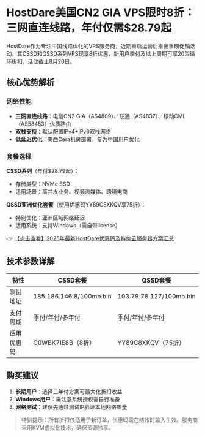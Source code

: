 # HostDare美国CN2 GIA VPS限时8折：三网直连线路，年付仅需$28.79起

HostDare作为专注中国线路优化的VPS服务商，近期重启运营后推出重磅促销活动。其CSSD和QSSD系列VPS现享8折优惠，新用户季付及以上周期可享20%循环折扣，活动截止8月20日。

## 核心优势解析

### 网络性能
- **三网直连线路**：电信CN2 GIA（AS4809）、联通（AS4837）、移动CMI（AS58453）优质路由
- **双栈支持**：默认配置IPv4+IPv6双栈网络
- **低延迟优化**：美西Cera机房部署，专为中国用户优化

### 套餐选择
**CSSD系列**（年付$28.79起）：
- 存储类型：NVMe SSD
- 适用场景：高并发业务、视频流媒体、跨境电商

**QSSD亚洲优化套餐**（使用优惠码YY89C8XKQV享75折）：
- 特别优化：亚洲区域网络延迟
- 适用系统：支持Windows（需自带license）

👉 [【点击查看】2025年最新HostDare优惠码及特价云服务器方案汇总](https://bit.ly/hostdare)

## 技术参数详解
| 特性        | CSSD套餐                  | QSSD套餐                  |
|-------------|--------------------------|--------------------------|
| 测试地址     | 185.186.146.8/100mb.bin  | 103.79.78.127/100mb.bin  |
| 支付周期     | 季付/年付/多年付          | 季付/年付/多年付          |
| 适用优惠码   | C0WBK7IE8B（8折）        | YY89C8XKQV（75折）       |

## 购买建议
1. **长期用户**：选择三年付方案可最大化折扣收益
2. **Windows用户**：需注意系统授权需自行准备
3. **网络测试**：建议先通过测试IP验证本地网络质量

> 特别提示：所有折扣仅适用于新订单，优惠码需在结账时输入生效。服务商采用KVM虚拟化技术，确保资源独享。